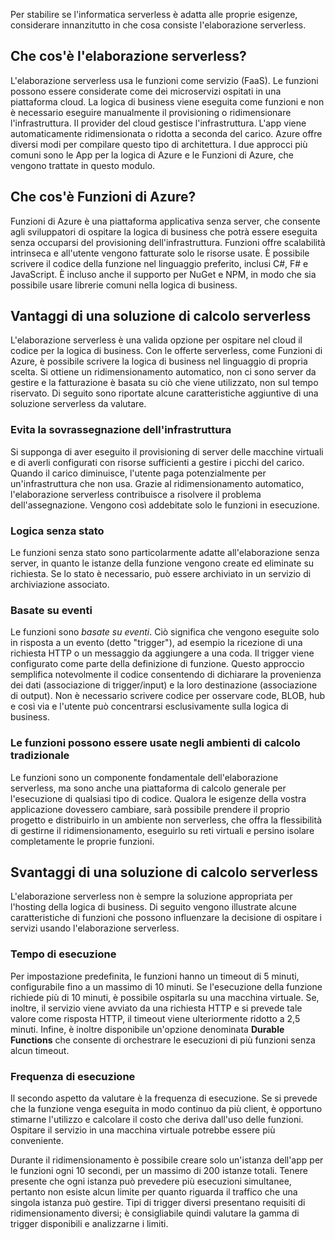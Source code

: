 Per stabilire se l'informatica serverless è adatta alle proprie esigenze, considerare innanzitutto in che cosa consiste l'elaborazione serverless.

## <a name="what-is-serverless-compute"></a>Che cos'è l'elaborazione serverless?

L'elaborazione serverless usa le funzioni come servizio (FaaS). Le funzioni possono essere considerate come dei microservizi ospitati in una piattaforma cloud. La logica di business viene eseguita come funzioni e non è necessario eseguire manualmente il provisioning o ridimensionare l'infrastruttura. Il provider del cloud gestisce l'infrastruttura. L'app viene automaticamente ridimensionata o ridotta a seconda del carico. Azure offre diversi modi per compilare questo tipo di architettura. I due approcci più comuni sono le App per la logica di Azure e le Funzioni di Azure, che vengono trattate in questo modulo.

## <a name="what-is-azure-functions"></a>Che cos'è Funzioni di Azure?

Funzioni di Azure è una piattaforma applicativa senza server, che consente agli sviluppatori di ospitare la logica di business che potrà essere eseguita senza occuparsi del provisioning dell'infrastruttura. Funzioni offre scalabilità intrinseca e all'utente vengono fatturate solo le risorse usate. È possibile scrivere il codice della funzione nel linguaggio preferito, inclusi C#, F# e JavaScript. È incluso anche il supporto per NuGet e NPM, in modo che sia possibile usare librerie comuni nella logica di business.

## <a name="benefits-of-a-serverless-compute-solution"></a>Vantaggi di una soluzione di calcolo serverless

L'elaborazione serverless è una valida opzione per ospitare nel cloud il codice per la logica di business. Con le offerte serverless, come Funzioni di Azure, è possibile scrivere la logica di business nel linguaggio di propria scelta. Si ottiene un ridimensionamento automatico, non ci sono server da gestire e la fatturazione è basata su ciò che viene utilizzato, non sul tempo riservato. Di seguito sono riportate alcune caratteristiche aggiuntive di una soluzione serverless da valutare.

### <a name="avoids-over-allocation-of-infrastructure"></a>Evita la sovrassegnazione dell'infrastruttura

Si supponga di aver eseguito il provisioning di server delle macchine virtuali e di averli configurati con risorse sufficienti a gestire i picchi del carico. Quando il carico diminuisce, l'utente paga potenzialmente per un'infrastruttura che non usa. Grazie al ridimensionamento automatico, l'elaborazione serverless contribuisce a risolvere il problema dell'assegnazione. Vengono così addebitate solo le funzioni in esecuzione.

### <a name="stateless-logic"></a>Logica senza stato

Le funzioni senza stato sono particolarmente adatte all'elaborazione senza server, in quanto le istanze della funzione vengono create ed eliminate su richiesta. Se lo stato è necessario, può essere archiviato in un servizio di archiviazione associato.

### <a name="event-driven"></a>Basate su eventi

Le funzioni sono _basate su eventi_. Ciò significa che vengono eseguite solo in risposta a un evento (detto "trigger"), ad esempio la ricezione di una richiesta HTTP o un messaggio da aggiungere a una coda. Il trigger viene configurato come parte della definizione di funzione. Questo approccio semplifica notevolmente il codice consentendo di dichiarare la provenienza dei dati (associazione di trigger/input) e la loro destinazione (associazione di output). Non è necessario scrivere codice per osservare code, BLOB, hub e così via e l'utente può concentrarsi esclusivamente sulla logica di business.

### <a name="functions-can-be-used-in-traditional-compute-environments"></a>Le funzioni possono essere usate negli ambienti di calcolo tradizionale

Le funzioni sono un componente fondamentale dell'elaborazione serverless, ma sono anche una piattaforma di calcolo generale per l'esecuzione di qualsiasi tipo di codice. Qualora le esigenze della vostra applicazione dovessero cambiare, sarà possibile prendere il proprio progetto e distribuirlo in un ambiente non serverless, che offra la flessibilità di gestirne il ridimensionamento, eseguirlo su reti virtuali e persino isolare completamente le proprie funzioni.

## <a name="drawbacks-of-a-serverless-compute-solution"></a>Svantaggi di una soluzione di calcolo serverless

L'elaborazione serverless non è sempre la soluzione appropriata per l'hosting della logica di business. Di seguito vengono illustrate alcune caratteristiche di funzioni che possono influenzare la decisione di ospitare i servizi usando l'elaborazione serverless. 

### <a name="execution-time"></a>Tempo di esecuzione

Per impostazione predefinita, le funzioni hanno un timeout di 5 minuti, configurabile fino a un massimo di 10 minuti. Se l'esecuzione della funzione richiede più di 10 minuti, è possibile ospitarla su una macchina virtuale. Se, inoltre, il servizio viene avviato da una richiesta HTTP e si prevede tale valore come risposta HTTP, il timeout viene ulteriormente ridotto a 2,5 minuti. Infine, è inoltre disponibile un'opzione denominata **Durable Functions** che consente di orchestrare le esecuzioni di più funzioni senza alcun timeout.

### <a name="execution-frequency"></a>Frequenza di esecuzione

Il secondo aspetto da valutare è la frequenza di esecuzione. Se si prevede che la funzione venga eseguita in modo continuo da più client, è opportuno stimarne l'utilizzo e calcolare il costo che deriva dall'uso delle funzioni. Ospitare il servizio in una macchina virtuale potrebbe essere più conveniente.

Durante il ridimensionamento è possibile creare solo un'istanza dell'app per le funzioni ogni 10 secondi, per un massimo di 200 istanze totali. Tenere presente che ogni istanza può prevedere più esecuzioni simultanee, pertanto non esiste alcun limite per quanto riguarda il traffico che una singola istanza può gestire. Tipi di trigger diversi presentano requisiti di ridimensionamento diversi; è consigliabile quindi valutare la gamma di trigger disponibili e analizzarne i limiti.
